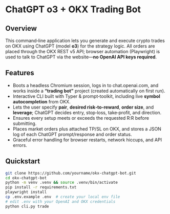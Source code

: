 # ChatGPT o3 + OKX Trading Bot

## Overview

This command‑line application lets you generate and execute crypto trades on OKX using ChatGPT (model **o3**) for the strategy logic.
All orders are placed through the OKX REST v5 API; browser automation (Playwright) is used to talk to ChatGPT via the website—**no OpenAI API keys required**.

## Features

- Boots a headless Chromium session, logs in to chat.openai.com, and works inside a **“trading bot”** project (created automatically on first run).
- Interactive CLI built with Typer & prompt‑toolkit, including live **symbol autocompletion** from OKX.
- Lets the user specify **pair**, **desired risk‑to‑reward**, **order size**, and **leverage**; ChatGPT decides entry, stop‑loss, take‑profit, and direction.
- Ensures every setup meets or exceeds the requested R:R before submitting.
- Places market orders plus attached TP/SL on OKX, and stores a JSON log of each ChatGPT prompt/response and order status.
- Graceful error handling for browser restarts, network hiccups, and API errors.

## Quickstart

```bash
git clone https://github.com/yourname/okx-chatgpt-bot.git
cd okx-chatgpt-bot
python -m venv .venv && source .venv/bin/activate
pip install -r requirements.txt
playwright install
cp .env.example .env  # create your local env file
# edit .env with your OpenAI and OKX credentials
python cli.py trade
```
